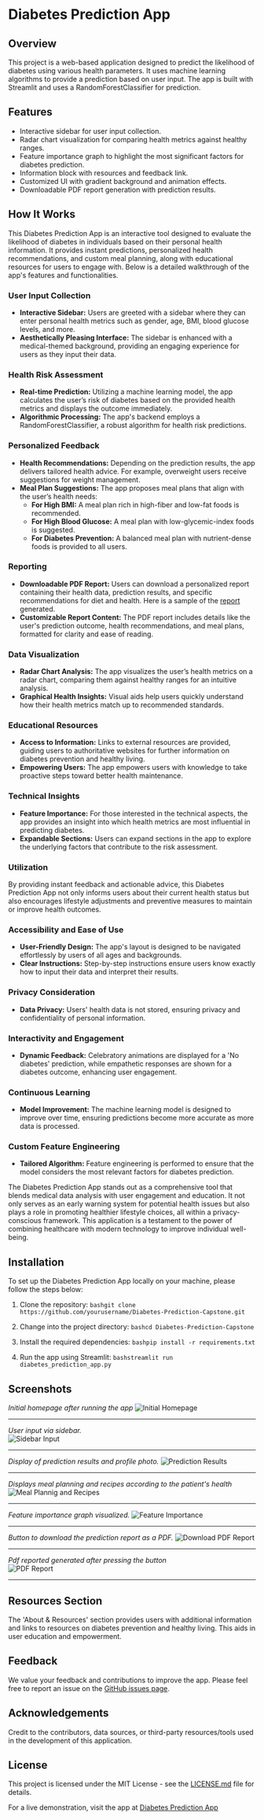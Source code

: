 # Diabetes Prediction App

## Overview
This project is a web-based application designed to predict the likelihood of diabetes using various health parameters. It uses machine learning algorithms to provide a prediction based on user input. The app is built with Streamlit and uses a RandomForestClassifier for prediction.

## Features
- Interactive sidebar for user input collection.
- Radar chart visualization for comparing health metrics against healthy ranges.
- Feature importance graph to highlight the most significant factors for diabetes prediction.
- Information block with resources and feedback link.
- Customized UI with gradient background and animation effects.
- Downloadable PDF report generation with prediction results.

## How It Works
This Diabetes Prediction App is an interactive tool designed to evaluate the likelihood of diabetes in individuals based on their personal health information. It provides instant predictions, personalized health recommendations, and custom meal planning, along with educational resources for users to engage with. Below is a detailed walkthrough of the app's features and functionalities.

### User Input Collection
- **Interactive Sidebar:** Users are greeted with a sidebar where they can enter personal health metrics such as gender, age, BMI, blood glucose levels, and more.
- **Aesthetically Pleasing Interface:** The sidebar is enhanced with a medical-themed background, providing an engaging experience for users as they input their data.

### Health Risk Assessment
- **Real-time Prediction:** Utilizing a machine learning model, the app calculates the user’s risk of diabetes based on the provided health metrics and displays the outcome immediately.
- **Algorithmic Processing:** The app's backend employs a RandomForestClassifier, a robust algorithm for health risk predictions.

### Personalized Feedback
- **Health Recommendations:** Depending on the prediction results, the app delivers tailored health advice. For example, overweight users receive suggestions for weight management.
- **Meal Plan Suggestions:** The app proposes meal plans that align with the user’s health needs:
  - **For High BMI:** A meal plan rich in high-fiber and low-fat foods is recommended.
  - **For High Blood Glucose:** A meal plan with low-glycemic-index foods is suggested.
  - **For Diabetes Prevention:** A balanced meal plan with nutrient-dense foods is provided to all users.

### Reporting
- **Downloadable PDF Report:** Users can download a personalized report containing their health data, prediction results, and specific recommendations for diet and health. Here is a sample of the [report](https://github.com/sanalpillai/Diabetes-Prediction/blob/main/diabetes_prediction_report.pdf)  generated.
- **Customizable Report Content:** The PDF report includes details like the user's prediction outcome, health recommendations, and meal plans, formatted for clarity and ease of reading.

### Data Visualization
- **Radar Chart Analysis:** The app visualizes the user’s health metrics on a radar chart, comparing them against healthy ranges for an intuitive analysis.
- **Graphical Health Insights:** Visual aids help users quickly understand how their health metrics match up to recommended standards.

### Educational Resources
- **Access to Information:** Links to external resources are provided, guiding users to authoritative websites for further information on diabetes prevention and healthy living.
- **Empowering Users:** The app empowers users with knowledge to take proactive steps toward better health maintenance.

### Technical Insights
- **Feature Importance:** For those interested in the technical aspects, the app provides an insight into which health metrics are most influential in predicting diabetes.
- **Expandable Sections:** Users can expand sections in the app to explore the underlying factors that contribute to the risk assessment.

### Utilization
By providing instant feedback and actionable advice, this Diabetes Prediction App not only informs users about their current health status but also encourages lifestyle adjustments and preventive measures to maintain or improve health outcomes.

### Accessibility and Ease of Use
- **User-Friendly Design:** The app's layout is designed to be navigated effortlessly by users of all ages and backgrounds.
- **Clear Instructions:** Step-by-step instructions ensure users know exactly how to input their data and interpret their results.

### Privacy Consideration
- **Data Privacy:** Users' health data is not stored, ensuring privacy and confidentiality of personal information.

### Interactivity and Engagement
- **Dynamic Feedback:** Celebratory animations are displayed for a 'No diabetes' prediction, while empathetic responses are shown for a diabetes outcome, enhancing user engagement.

### Continuous Learning
- **Model Improvement:** The machine learning model is designed to improve over time, ensuring predictions become more accurate as more data is processed.

### Custom Feature Engineering
- **Tailored Algorithm:** Feature engineering is performed to ensure that the model considers the most relevant factors for diabetes prediction.

The Diabetes Prediction App stands out as a comprehensive tool that blends medical data analysis with user engagement and education. It not only serves as an early warning system for potential health issues but also plays a role in promoting healthier lifestyle choices, all within a privacy-conscious framework. This application is a testament to the power of combining healthcare with modern technology to improve individual well-being.


## Installation
To set up the Diabetes Prediction App locally on your machine, please follow the steps below:

1. Clone the repository:
```bashgit clone https://github.com/yourusername/Diabetes-Prediction-Capstone.git```

2. Change into the project directory:
```bashcd Diabetes-Prediction-Capstone```

3. Install the required dependencies:
```bashpip install -r requirements.txt```

4. Run the app using Streamlit:
```bashstreamlit run diabetes_prediction_app.py```

## Screenshots

*Initial homepage after running the app*
![Initial Homepage](https://github.com/sanalpillai/Diabetes-Prediction/blob/main/Screenshots/Initial%20Homepage.png)

---
*User input via sidebar.*<br>
![Sidebar Input](https://github.com/sanalpillai/Diabetes-Prediction/blob/main/Screenshots/Sidebar.png)

---
*Display of prediction results and profile photo.*
![Prediction Results](https://github.com/sanalpillai/Diabetes-Prediction/blob/main/Screenshots/Personalized%20Health%20Recommendations.png)

---
*Displays meal planning and recipes according to the patient's health*
![Meal Plannig and Recipes](https://github.com/sanalpillai/Diabetes-Prediction/blob/main/Screenshots/Meal%20Planning%20and%20Recipes.png)

---
*Feature importance graph visualized.*
![Feature Importance](https://github.com/sanalpillai/Diabetes-Prediction/blob/main/Screenshots/Feature%20Importance.png)

---
*Button to download the prediction report as a PDF.*
![Download PDF Report](https://github.com/sanalpillai/Diabetes-Prediction/blob/main/Screenshots/Download%20Report.png)

---
*Pdf reported generated after pressing the button*<br>
![PDF Report](https://github.com/sanalpillai/Diabetes-Prediction/blob/main/Screenshots/PDF%20Report.png)

---

## Resources Section
The 'About & Resources' section provides users with additional information and links to resources on diabetes prevention and healthy living. This aids in user education and empowerment.

## Feedback
We value your feedback and contributions to improve the app. Please feel free to report an issue on the [GitHub issues page](https://github.com/sanalpillai/Diabetes-Prediction/issues).

## Acknowledgements
Credit to the contributors, data sources, or third-party resources/tools used in the development of this application.

## License
This project is licensed under the MIT License - see the [LICENSE.md](LICENSE.md) file for details.

For a live demonstration, visit the app at [Diabetes Prediction App](https://diabetes-prediction-capstone-spillai.streamlit.app/)

